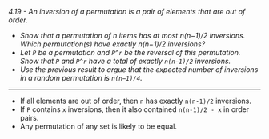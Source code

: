 *4.19 - An inversion of a permutation is a pair of elements that are out of order.*
- *Show that a permutation of n items has at most n(n−1)/2 inversions. Which permutation(s) have exactly n(n−1)/2 inversions?*
- *Let `P` be a permutation and `P^r` be the reversal of this permutation. Show that `P` and `P^r` have a total of exactly `n(n−1)/2` inversions.*
- *Use the previous result to argue that the expected number of inversions in a random permutation is `n(n−1)/4`.*
***
- If all elements are out of order, then `n` has exactly `n(n-1)/2` inversions.
- If `P` contains `x` inversions, then it also contained `n(n-1)/2 - x` in order pairs.
- Any permutation of any set is likely to be equal.
